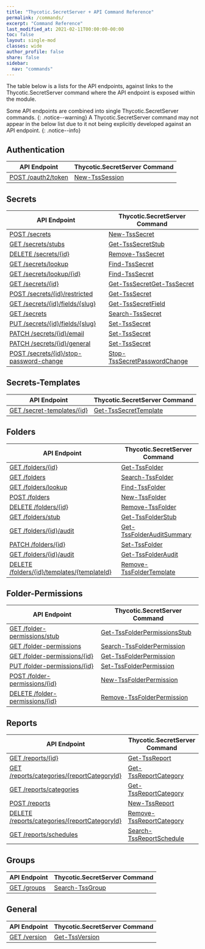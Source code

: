 ```yaml
---
title: "Thycotic.SecretServer + API Command Reference"
permalink: /commands/
excerpt: "Command Reference"
last_modified_at: 2021-02-11T00:00:00-00:00
toc: false
layout: single-mod
classes: wide
author_profile: false
share: false
sidebar:
  nav: "commands"
---
```


The table below is a lists for the API endpoints, against links to the Thycotic.SecretServer command where the API endpoint is exposed within the module.

Some API endpoints are combined into single Thycotic.SecretServer commands.
{: .notice--warning}
A Thycotic.SecretServer command may not appear in the below list due to it not being explicitly developed against an API endpoint.
{: .notice--info}

## Authentication

**API Endpoint** | **Thycotic.SecretServer Command** |
---------------- | --------------------------------- |
[POST /oauth2/token][POST /oauth2/token] | [New-TssSession][New-TssSession]

## Secrets

**API Endpoint** | **Thycotic.SecretServer Command** |
---------------- | --------------------------------- |
[POST /secrets][POST /secrets] | [New-TssSecret][New-TssSecret]
[GET /secrets/stubs][GET /secrets/stubs] | [Get-TssSecretStub][Get-TssSecretStub]
[DELETE /secrets/{id}][DELETE /secrets/{id}] | [Remove-TssSecret][Remove-TssSecret]
[GET /secrets/lookup][GET /secrets/lookup] | [Find-TssSecret][Find-TssSecret]
[GET /secrets/lookup/{id}][GET /secrets/lookup/{id}] | [Find-TssSecret][Find-TssSecret]
[GET /secrets/{id}][GET /secrets/{id}] | [Get-TssSecret][Get-TssSecret][Get-TssSecret]
[POST /secrets/{id}/restricted][POST /secrets/{id}/restricted] | [Get-TssSecret][Get-TssSecret]
[GET /secrets/{id}/fields/{slug}][GET /secrets/{id}/fields/{slug}] | [Get-TssSecretField][Get-TssSecretField]
[GET /secrets][GET /secrets] | [Search-TssSecret][Search-TssSecret]
[PUT /secrets/{id}/fields/{slug}][PUT /secrets/{id}/fields/{slug}] | [Set-TssSecret][Set-TssSecret]
[PATCH /secrets/{id}/email][PATCH /secrets/{id}/email] | [Set-TssSecret][Set-TssSecret]
[PATCH /secrets/{id}/general][PATCH /secrets/{id}/general] | [Set-TssSecret][Set-TssSecret]
[POST /secrets/{id}/stop-password-change][POST /secrets/{id}/stop-password-change] | [Stop-TssSecretPasswordChange][Stop-TssSecretPasswordChange]

## Secrets-Templates

**API Endpoint** | **Thycotic.SecretServer Command** |
---------------- | --------------------------------- |
[GET /secret-templates/{id}][GET /secret-templates/{id}] | [Get-TssSecretTemplate][Get-TssSecretTemplate]

## Folders

**API Endpoint** | **Thycotic.SecretServer Command** |
---------------- | --------------------------------- |
[GET /folders/{id}][GET /folders/{id}] |[Get-TssFolder][Get-TssFolder]
[GET /folders][GET /folders] | [Search-TssFolder][Search-TssFolder]
[GET /folders/lookup][GET /folders/lookup] | [Find-TssFolder][Find-TssFolder]
[POST /folders][POST /folders] | [New-TssFolder][New-TssFolder]
[DELETE /folders/{id}][DELETE /folders/{id}] | [Remove-TssFolder][Remove-TssFolder]
[GET /folders/stub][GET /folders/stub] | [Get-TssFolderStub][Get-TssFolderStub]
[GET /folders/{id}/audit][GET /folders/{id}/audit] | [Get-TssFolderAuditSummary][Get-TssFolderAuditSummary]
[PATCH /folders/{id}][PATCH /folders/{id}] | [Set-TssFolder][Set-TssFolder]
[GET /folders/{id}/audit][GET /folders/{id}/audit] | [Get-TssFolderAudit][Get-TssFolderAudit]
[DELETE /folders/{id}/templates/{templateId}][DELETE /folders/{id}/templates/{templateId}] | [Remove-TssFolderTemplate][Remove-TssFolderTemplate]

## Folder-Permissions

**API Endpoint** | **Thycotic.SecretServer Command** |
---------------- | --------------------------------- |
[GET /folder-permissions/stub][GET /folder-permissions/stub] | [Get-TssFolderPermissionsStub][Get-TssFolderPermissionsStub]
[GET /folder-permissions][GET /folder-permissions] | [Search-TssFolderPermission][Search-TssFolderPermission]
[GET /folder-permissions/{id}][GET /folder-permissions/{id}] | [Get-TssFolderPermission][Get-TssFolderPermission]
[PUT /folder-permissions/{id}][PUT /folder-permissions/{id}] | [Set-TssFolderPermission][Set-TssFolderPermission]
[POST /folder-permissions/{id}][POST /folder-permissions/{id}] | [New-TssFolderPermission][New-TssFolderPermission]
[DELETE /folder-permissions/{id}][DELETE /folder-permissions/{id}] | [Remove-TssFolderPermission][Remove-TssFolderPermission]

## Reports

**API Endpoint** | **Thycotic.SecretServer Command** |
---------------- | --------------------------------- |
[GET /reports/{id}][GET /reports/{id}] | [Get-TssReport][Get-TssReport]
[GET /reports/categories/{reportCategoryId}][GET /reports/categories/{reportCategoryId}] | [Get-TssReportCategory][Get-TssReportCategory]
[GET /reports/categories][GET /reports/categories] | [Get-TssReportCategory][Get-TssReportCategory]
[POST /reports][POST /reports] | [New-TssReport][New-TssReport]
[DELETE /reports/categories/{reportCategoryId}][DELETE /reports/categories/{reportCategoryId}] | [Remove-TssReportCategory][Remove-TssReportCategory]
[GET /reports/schedules][GET /reports/schedules] | [Search-TssReportSchedule][Search-TssReportSchedule]

## Groups

**API Endpoint** | **Thycotic.SecretServer Command** |
---------------- | --------------------------------- |
[GET /groups][GET /groups] | [Search-TssGroup][Search-TssGroup]

## General

**API Endpoint** | **Thycotic.SecretServer Command** |
---------------- | --------------------------------- |
[GET /version][GET /version] | [Get-TssVersion][Get-TssVersion]

[New-TssSession]:/thycotic.secretserver/commands/New-TssSession
[Get-TssFolder]:/thycotic.secretserver/commands/Get-TssFolder
[Search-TssGroup]:/thycotic.secretserver/commands/Search-TssGroup
[Get-TssReport]:/thycotic.secretserver/commands/Get-TssReport
[Get-TssReportCategory]:/thycotic.secretserver/commands/Get-TssReportCategory
[New-TssReport]:/thycotic.secretserver/commands/New-TssReport
[Remove-TssReportCategory]:/thycotic.secretserver/commands/Remove-TssReportCategory
[Search-TssReportSchedule]:/thycotic.secretserver/commands/Search-TssReportSchedule
[Remove-TssSecret]:/thycotic.secretserver/commands/Remove-TssSecret
[Find-TssSecret]:/thycotic.secretserver/commands/Find-TssSecret
[Get-TssSecret]:/thycotic.secretserver/commands/Get-TssSecret
[Get-TssSecretField]:/thycotic.secretserver/commands/Get-TssSecretField
[Search-TssSecret]:/thycotic.secretserver/commands/Search-TssSecret
[Set-TssSecret]:/thycotic.secretserver/commands/Set-TssSecret
[Get-TssSecretTemplate]:/thycotic.secretserver/commands/Get-TssSecretTemplate
[Stop-TssSecretPasswordChange]:/thycotic.secretserver/commands/Stop-TssSecretPasswordChange
[Get-TssVersion]:/thycotic.secretserver/commands/Get-TssVersion
[New-TssSecret]:/thycotic.secretserver/commands/New-TssSecret
[Get-TssSecretStub]:/thycotic.secretserver/commands/Get-TssSecretStub
[Search-TssFolder]:/thycotic.secretserver/commands/Search-TssFolder
[Find-TssFolder]:/thycotic.secretserver/commands/Find-TssFolder
[New-TssFolder]:/thycotic.secretserver/commands/New-TssFolder
[Get-TssFolderStub]:/thycotic.secretserver/commands/Get-TssFolderStub
[Remove-TssFolder]:/thycotic.secretserver/commands/Remove-TssFolder
[Get-TssFolderAudit]:/thycotic.secretserver/commands/Get-TssFolderAudit
[Set-TssFolder]:/thycotic.secretserver/commands/Set-TssFolder
[Get-TssFolderAudit]:/thycotic.secretserver/commands/Get-TssFolderAudit
[Remove-TssFolderTemplate]:/thycotic.secretserver/commands/Remove-TssFolderTemplate
[Get-TssFolderPermissionsStub]:/thycotic.secretserver/commands/Get-TssFolderPermissionsStub
[Get-TssFolderAuditSummary]:/thycotic.secretserver/commands/Get-TssFolderAuditSummary
[Get-TssFolderPermission]:/thycotic.secretserver/commands/Get-TssFolderPermission
[Search-TssFolderPermission]:/thycotic.secretserver/commands/Search-TssFolderPermission
[Set-TssFolderPermission]:/thycotic.secretserver/commands/Set-TssFolderPermission
[Remove-TssFolderPermission]:/thycotic.secretserver/commands/Remove-TssFolderPermission
[New-TssFolderPermission]:/thycotic.secretserver/commands/New-TssFolderPermission

[PUT /folder-permissions/{id}]:https://updates.thycotic.net/secretserver/restapiguide/10.9.33/TokenAuth/#operation--folder-permissions--id--put
[POST /folder-permissions/{id}]:https://updates.thycotic.net/secretserver/restapiguide/10.9.33/TokenAuth/#operation--folder-permissions-post
[DELETE /folder-permissions/{id}]:https://updates.thycotic.net/secretserver/restapiguide/10.9.33/TokenAuth/#operation--folder-permissions--id--delete
[GET /folder-permissions/{id}]:https://updates.thycotic.net/secretserver/restapiguide/10.9.33/TokenAuth/#operation--folder-permissions--id--get
[GET /folder-permissions]:https://updates.thycotic.net/secretserver/restapiguide/10.9.33/TokenAuth/#operation--folder-permissions-get
[GET /folder-permissions/stub]:https://updates.thycotic.net/secretserver/restapiguide/10.9.33/TokenAuth/#operation--folder-permissions-stub-get
[DELETE /folders/{id}/templates/{templateId}]:https://updates.thycotic.net/secretserver/restapiguide/10.9.33/TokenAuth/#operation--folders--id--templates--templateId--delete
[GET /folders/{id}/audit]:https://updates.thycotic.net/secretserver/restapiguide/10.9.33/TokenAuth/#operation--folders--id--audit-get
[PATCH /folders/{id}]:https://updates.thycotic.net/secretserver/restapiguide/10.9.33/TokenAuth/#operation--folder--id--patch
[DELETE /folders/{id}]:https://updates.thycotic.net/secretserver/restapiguide/10.9.33/TokenAuth/#operation--folders--id--delete
[GET /folders/stub]:https://updates.thycotic.net/secretserver/restapiguide/10.9.33/TokenAuth/#operation--folders-stub-get
[POST /folders]:https://updates.thycotic.net/secretserver/restapiguide/10.9.33/TokenAuth/#operation--folders-post
[GET /folders/lookup]:https://updates.thycotic.net/secretserver/restapiguide/10.9.33/TokenAuth/#operation--folders-lookup-get
[GET /folders]:https://updates.thycotic.net/secretserver/restapiguide/10.9.33/TokenAuth/#operation--folders-get
[GET /folders/{id}]:https://updates.thycotic.net/secretserver/restapiguide/10.9.33/TokenAuth/#operation--folders--id--get
[POST /oauth2/token]:https://updates.thycotic.net/secretserver/restapiguide/10.9.33/OAuth/#path--oauth2-token
[GET /groups]:https://updates.thycotic.net/secretserver/restapiguide/10.9.33/TokenAuth/#operation--groups-get
[GET /reports/{id}]:https://updates.thycotic.net/secretserver/restapiguide/10.9.33/TokenAuth/#operation--reports--id--get
[GET /reports/categories/{reportCategoryId}]:https://updates.thycotic.net/secretserver/restapiguide/10.9.33/TokenAuth/#operation--reports-categories--reportCategoryId--get
[GET /reports/categories]:https://updates.thycotic.net/secretserver/restapiguide/10.9.33/TokenAuth/#operation--reports-categories-get
[POST /reports]:https://updates.thycotic.net/secretserver/restapiguide/10.9.33/TokenAuth/#operation--reports-post
[DELETE /reports/categories/{reportCategoryId}]:https://updates.thycotic.net/secretserver/restapiguide/10.9.33/TokenAuth/#operation--reports-categories--reportCategoryId--delete
[GET /reports/schedules]:https://updates.thycotic.net/secretserver/restapiguide/10.9.33/TokenAuth/#operation--reports-schedules-get
[DELETE /secrets/{id}]:https://updates.thycotic.net/secretserver/restapiguide/10.9.33/TokenAuth/#operation--secrets--id--delete
[GET /secrets/lookup]:https://updates.thycotic.net/secretserver/restapiguide/10.9.33/TokenAuth/#operation--secrets-lookup-get
[GET /secrets/lookup/{id}]:https://updates.thycotic.net/secretserver/restapiguide/10.9.33/TokenAuth/#operation--secrets-lookup--id--get
[GET /secrets/{id}]:https://updates.thycotic.net/secretserver/restapiguide/10.9.33/TokenAuth/#operation--secrets--id--get
[POST /secrets/{id}/restricted]:https://updates.thycotic.net/secretserver/restapiguide/10.9.33/TokenAuth/#operation--secrets--id--restricted-post
[GET /secrets/{id}/fields/{slug}]:https://updates.thycotic.net/secretserver/restapiguide/10.9.33/TokenAuth/#operation--secrets--id--fields--slug--get
[GET /secrets]:https://updates.thycotic.net/secretserver/restapiguide/10.9.33/TokenAuth/#operation--secrets-get
[PUT /secrets/{id}/fields/{slug}]:https://updates.thycotic.net/secretserver/restapiguide/10.9.33/TokenAuth/#operation--secrets--id--fields--slug--put
[PATCH /secrets/{id}/email]:https://updates.thycotic.net/secretserver/restapiguide/10.9.33/TokenAuth/#operation--secrets--id--email-patch
[PATCH /secrets/{id}/general]:https://updates.thycotic.net/secretserver/restapiguide/10.9.33/TokenAuth/#operation--secrets--id--general-patch
[GET /secret-templates/{id}]:https://updates.thycotic.net/secretserver/restapiguide/10.9.33/TokenAuth/#operation--secret-templates--id--get
[GET /secrets/{id}/stop-password-change]:https://updates.thycotic.net/secretserver/restapiguide/10.9.33/TokenAuth/#operation--secrets--id--stop-password-change-post
[GET /version]:https://updates.thycotic.net/secretserver/restapiguide/10.9.33/TokenAuth/#operation--version-get
[GET /secrets/stubs]:https://updates.thycotic.net/secretserver/restapiguide/10.9.33/TokenAuth/#operation--secrets-stub-get
[POST /secrets]:https://updates.thycotic.net/secretserver/restapiguide/10.9.33/TokenAuth/#operation--secrets-post
[POST /secrets/{id}/stop-password-change]:https://updates.thycotic.net/secretserver/restapiguide/10.9.33/TokenAuth/#operation--secrets--id--stop-password-change-post